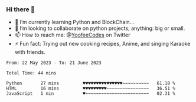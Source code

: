 ### Hi there 👋

<!--
**Sara-Pak/Sara-Pak** is a ✨ _special_ ✨ repository because its `README.md` (this file) appears on your GitHub profile.

Here are some ideas to get you started:
- 🤔 I’m looking for help with ...
- 💬 Ask me about ...
- 😄 Pronouns: ...


- 🔭 I’m currently working on getting certified in Google's IT Automation with Python and doing #100daysofcode in Python. 
-->
- 🌱 I’m currently learning Python and BlockChain...
- 👯 I’m looking to collaborate on python projects; anything: big or small.
- 📫 How to reach me: @[YoofeeCodes](https://twitter.com/YoofeeCodes) on Twitter
- ⚡ Fun fact: Trying out new cooking recipes, Anime, and singing Karaoke with friends.


<!--START_SECTION:waka-->

```text
From: 22 May 2023 - To: 21 June 2023

Total Time: 44 mins

Python       27 mins         ♥♥♥♥♥♥♥♥♥♥♥♥♥♥♥~~~~~~~~~~   61.18 %
HTML         16 mins         ♥♥♥♥♥♥♥♥♥~~~~~~~~~~~~~~~~   36.51 %
JavaScript   1 min           ♥~~~~~~~~~~~~~~~~~~~~~~~~   02.31 %
```

<!--END_SECTION:waka-->
